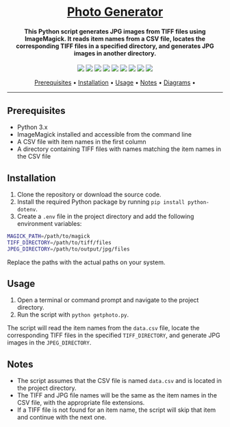<h1 align="center"><a href="https://github.com/ronknight/imagemagick-get-photo">Photo Generator</a></h1>
<h4 align="center">This Python script generates JPG images from TIFF files using ImageMagick. It reads item names from a CSV file, locates the corresponding TIFF files in a specified directory, and generates JPG images in another directory.</h4>

<p align="center">
<a href="https://twitter.com/PinoyITSolution"><img src="https://img.shields.io/twitter/follow/PinoyITSolution?style=social"></a>
<a href="https://github.com/ronknight?tab=followers"><img src="https://img.shields.io/github/followers/ronknight?style=social"></a>
<a href="https://github.com/ronknight/ronknight/stargazers"><img src="https://img.shields.io/github/stars/BEPb/BEPb.svg?logo=github"></a>
<a href="https://github.com/ronknight/ronknight/network/members"><img src="https://img.shields.io/github/forks/BEPb/BEPb.svg?color=blue&logo=github"></a>
  <a href="https://youtube.com/@PinoyITSolution"><img src="https://img.shields.io/youtube/channel/subscribers/UCeoETAlg3skyMcQPqr97omg"></a>
<a href="https://github.com/ronknight/imagemagick-get-photo/issues"><img src="https://img.shields.io/badge/contributions-welcome-brightgreen.svg?style=flat"></a>
<a href="https://github.com/ronknight/imagemagick-get-photo/blob/master/LICENSE"><img src="https://img.shields.io/badge/License-MIT-yellow.svg"></a>
<a href="#"><img src="https://img.shields.io/badge/Made%20with-Python-1f425f.svg"></a>
<a href="https://github.com/ronknight"><img src="https://img.shields.io/badge/Made%20with%20%F0%9F%A4%8D%20by%20-%20Ronknight%20-%20red"></a>
</p>

<p align="center">
  <a href="#prerequisites">Prerequisites</a> •
  <a href="#installation">Installation</a> •
  <a href="#usage">Usage</a> •
  <a href="#notes">Notes</a> •
  <a href="#diagrams">Diagrams</a> •
</p>

---

## Prerequisites

- Python 3.x
- ImageMagick installed and accessible from the command line
- A CSV file with item names in the first column
- A directory containing TIFF files with names matching the item names in the CSV file

## Installation

1. Clone the repository or download the source code.
2. Install the required Python package by running `pip install python-dotenv`.
3. Create a `.env` file in the project directory and add the following environment variables:

```bash
MAGICK_PATH=/path/to/magick
TIFF_DIRECTORY=/path/to/tiff/files
JPEG_DIRECTORY=/path/to/output/jpg/files
```
Replace the paths with the actual paths on your system.

## Usage

1. Open a terminal or command prompt and navigate to the project directory.
2. Run the script with `python getphoto.py`.

The script will read the item names from the `data.csv` file, locate the corresponding TIFF files in the specified `TIFF_DIRECTORY`, and generate JPG images in the `JPEG_DIRECTORY`.

## Notes

- The script assumes that the CSV file is named `data.csv` and is located in the project directory.
- The TIFF and JPG file names will be the same as the item names in the CSV file, with the appropriate file extensions.
- If a TIFF file is not found for an item name, the script will skip that item and continue with the next one.